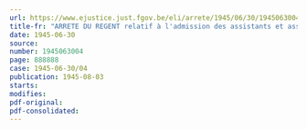 ```yaml
---
url: https://www.ejustice.just.fgov.be/eli/arrete/1945/06/30/1945063004/justel
title-fr: "ARRETE DU REGENT relatif à l'admission des assistants et assistantes de [LA POSTE], des aides et suppléants de [LA POSTE], aux concours à organiser pour l'accession à la 3e catégorie, en vertu de l'article 16, dernier alinéa, du statut des agents de l'Etat <modifié par L 1991-03-21/30, art. 130>"
date: 1945-06-30
source:
number: 1945063004
page: 888888
case: 1945-06-30/04
publication: 1945-08-03
starts:
modifies:
pdf-original:
pdf-consolidated:
---
```


